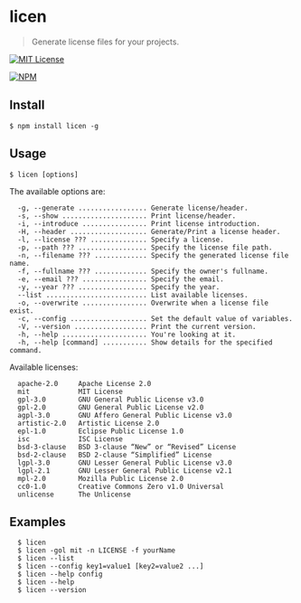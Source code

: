 # licen

> Generate license files for your projects.

[![MIT License](https://img.shields.io/badge/license-MIT_License-green.svg?style=flat-square)](https://github.com/bubkoo/licen/blob/master/LICENSE)
 
[![NPM](https://nodei.co/npm/licen.png)](https://nodei.co/npm/licen/)


## Install

```
$ npm install licen -g
```

## Usage

```
$ licen [options]
```

The available options are:

```
  -g, --generate ................. Generate license/header.
  -s, --show ..................... Print license/header.
  -i, --introduce ................ Print license introduction.
  -H, --header ................... Generate/Print a license header.
  -l, --license ??? .............. Specify a license.
  -p, --path ??? ................. Specify the license file path.
  -n, --filename ??? ............. Specify the generated license file name.
  -f, --fullname ??? ............. Specify the owner's fullname.
  -e, --email ??? ................ Specify the email.
  -y, --year ??? ................. Specify the year.
  --list ......................... List available licenses.
  -o, --overwrite ................ Overwrite when a license file exist.
  -c, --config ................... Set the default value of variables.
  -V, --version .................. Print the current version.
  -h, --help ..................... You're looking at it.
  -h, --help [command] ........... Show details for the specified command.
```

Available licenses:

```
  apache-2.0     Apache License 2.0
  mit            MIT License
  gpl-3.0        GNU General Public License v3.0
  gpl-2.0        GNU General Public License v2.0
  agpl-3.0       GNU Affero General Public License v3.0
  artistic-2.0   Artistic License 2.0
  epl-1.0        Eclipse Public License 1.0
  isc            ISC License
  bsd-3-clause   BSD 3-clause “New” or “Revised” License
  bsd-2-clause   BSD 2-clause “Simplified” License
  lgpl-3.0       GNU Lesser General Public License v3.0
  lgpl-2.1       GNU Lesser General Public License v2.1
  mpl-2.0        Mozilla Public License 2.0
  cc0-1.0        Creative Commons Zero v1.0 Universal
  unlicense      The Unlicense
```

## Examples

```
  $ licen
  $ licen -gol mit -n LICENSE -f yourName
  $ licen --list
  $ licen --config key1=value1 [key2=value2 ...]
  $ licen --help config
  $ licen --help
  $ licen --version
```
